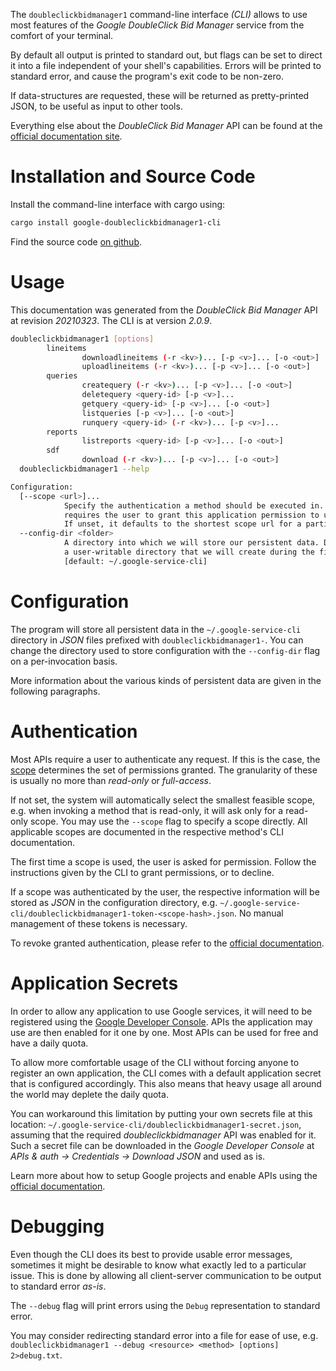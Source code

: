 <!---
DO NOT EDIT !
This file was generated automatically from 'src/mako/cli/README.md.mako'
DO NOT EDIT !
-->
The `doubleclickbidmanager1` command-line interface *(CLI)* allows to use most features of the *Google DoubleClick Bid Manager* service from the comfort of your terminal.

By default all output is printed to standard out, but flags can be set to direct it into a file independent of your shell's
capabilities. Errors will be printed to standard error, and cause the program's exit code to be non-zero.

If data-structures are requested, these will be returned as pretty-printed JSON, to be useful as input to other tools.

Everything else about the *DoubleClick Bid Manager* API can be found at the
[official documentation site](https://developers.google.com/bid-manager/).

# Installation and Source Code

Install the command-line interface with cargo using:

```bash
cargo install google-doubleclickbidmanager1-cli
```

Find the source code [on github](https://github.com/Byron/google-apis-rs/tree/main/gen/doubleclickbidmanager1-cli).

# Usage

This documentation was generated from the *DoubleClick Bid Manager* API at revision *20210323*. The CLI is at version *2.0.9*.

```bash
doubleclickbidmanager1 [options]
        lineitems
                downloadlineitems (-r <kv>)... [-p <v>]... [-o <out>]
                uploadlineitems (-r <kv>)... [-p <v>]... [-o <out>]
        queries
                createquery (-r <kv>)... [-p <v>]... [-o <out>]
                deletequery <query-id> [-p <v>]...
                getquery <query-id> [-p <v>]... [-o <out>]
                listqueries [-p <v>]... [-o <out>]
                runquery <query-id> (-r <kv>)... [-p <v>]...
        reports
                listreports <query-id> [-p <v>]... [-o <out>]
        sdf
                download (-r <kv>)... [-p <v>]... [-o <out>]
  doubleclickbidmanager1 --help

Configuration:
  [--scope <url>]...
            Specify the authentication a method should be executed in. Each scope
            requires the user to grant this application permission to use it.
            If unset, it defaults to the shortest scope url for a particular method.
  --config-dir <folder>
            A directory into which we will store our persistent data. Defaults to
            a user-writable directory that we will create during the first invocation.
            [default: ~/.google-service-cli]

```

# Configuration

The program will store all persistent data in the `~/.google-service-cli` directory in *JSON* files prefixed with `doubleclickbidmanager1-`.  You can change the directory used to store configuration with the `--config-dir` flag on a per-invocation basis.

More information about the various kinds of persistent data are given in the following paragraphs.

# Authentication

Most APIs require a user to authenticate any request. If this is the case, the [scope][scopes] determines the 
set of permissions granted. The granularity of these is usually no more than *read-only* or *full-access*.

If not set, the system will automatically select the smallest feasible scope, e.g. when invoking a
method that is read-only, it will ask only for a read-only scope. 
You may use the `--scope` flag to specify a scope directly. 
All applicable scopes are documented in the respective method's CLI documentation.

The first time a scope is used, the user is asked for permission. Follow the instructions given 
by the CLI to grant permissions, or to decline.

If a scope was authenticated by the user, the respective information will be stored as *JSON* in the configuration
directory, e.g. `~/.google-service-cli/doubleclickbidmanager1-token-<scope-hash>.json`. No manual management of these tokens
is necessary.

To revoke granted authentication, please refer to the [official documentation][revoke-access].

# Application Secrets

In order to allow any application to use Google services, it will need to be registered using the 
[Google Developer Console][google-dev-console]. APIs the application may use are then enabled for it
one by one. Most APIs can be used for free and have a daily quota.

To allow more comfortable usage of the CLI without forcing anyone to register an own application, the CLI
comes with a default application secret that is configured accordingly. This also means that heavy usage
all around the world may deplete the daily quota.

You can workaround this limitation by putting your own secrets file at this location: 
`~/.google-service-cli/doubleclickbidmanager1-secret.json`, assuming that the required *doubleclickbidmanager* API 
was enabled for it. Such a secret file can be downloaded in the *Google Developer Console* at 
*APIs & auth -> Credentials -> Download JSON* and used as is.

Learn more about how to setup Google projects and enable APIs using the [official documentation][google-project-new].


# Debugging

Even though the CLI does its best to provide usable error messages, sometimes it might be desirable to know
what exactly led to a particular issue. This is done by allowing all client-server communication to be 
output to standard error *as-is*.

The `--debug` flag will print errors using the `Debug` representation to standard error.

You may consider redirecting standard error into a file for ease of use, e.g. `doubleclickbidmanager1 --debug <resource> <method> [options] 2>debug.txt`.


[scopes]: https://developers.google.com/+/api/oauth#scopes
[revoke-access]: http://webapps.stackexchange.com/a/30849
[google-dev-console]: https://console.developers.google.com/
[google-project-new]: https://developers.google.com/console/help/new/